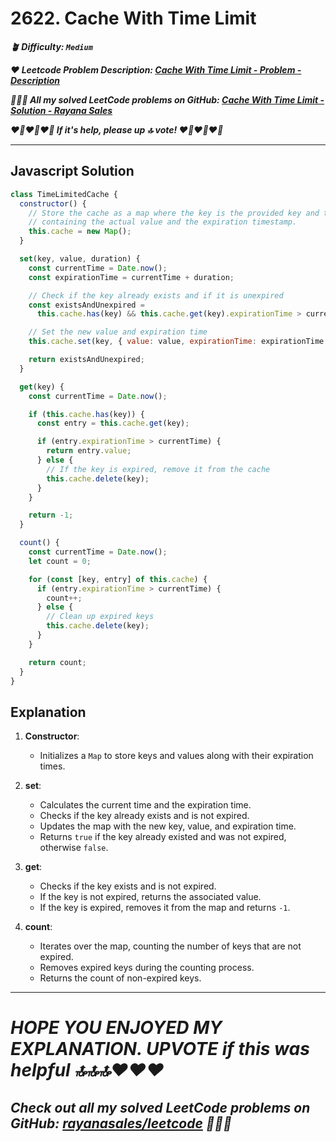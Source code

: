 # 2622. Cache With Time Limit

**_🪴 Difficulty: `Medium`_**

**_❤️ Leetcode Problem Description: [Cache With Time Limit - Problem - Description](https://leetcode.com/problems/cache-with-time-limit/description/)_**

**_💁🏻‍♀️ All my solved LeetCode problems on GitHub: [Cache With Time Limit - Solution - Rayana Sales](https://leetcode.com/problems/cache-with-time-limit/solutions/5592458/caching-javascript-simple-beginner-friendly/)_**

**_❤️‍🔥❤️‍🔥❤️‍🔥 If it's help, please up 🔝 vote! ❤️‍🔥❤️‍🔥❤️‍🔥_**

---

## Javascript Solution

```js
class TimeLimitedCache {
  constructor() {
    // Store the cache as a map where the key is the provided key and the value is an object
    // containing the actual value and the expiration timestamp.
    this.cache = new Map();
  }

  set(key, value, duration) {
    const currentTime = Date.now();
    const expirationTime = currentTime + duration;

    // Check if the key already exists and if it is unexpired
    const existsAndUnexpired =
      this.cache.has(key) && this.cache.get(key).expirationTime > currentTime;

    // Set the new value and expiration time
    this.cache.set(key, { value: value, expirationTime: expirationTime });

    return existsAndUnexpired;
  }

  get(key) {
    const currentTime = Date.now();

    if (this.cache.has(key)) {
      const entry = this.cache.get(key);

      if (entry.expirationTime > currentTime) {
        return entry.value;
      } else {
        // If the key is expired, remove it from the cache
        this.cache.delete(key);
      }
    }

    return -1;
  }

  count() {
    const currentTime = Date.now();
    let count = 0;

    for (const [key, entry] of this.cache) {
      if (entry.expirationTime > currentTime) {
        count++;
      } else {
        // Clean up expired keys
        this.cache.delete(key);
      }
    }

    return count;
  }
}
```

## Explanation

1. **Constructor**:

   - Initializes a `Map` to store keys and values along with their expiration times.

2. **set**:

   - Calculates the current time and the expiration time.
   - Checks if the key already exists and is not expired.
   - Updates the map with the new key, value, and expiration time.
   - Returns `true` if the key already existed and was not expired, otherwise `false`.

3. **get**:

   - Checks if the key exists and is not expired.
   - If the key is not expired, returns the associated value.
   - If the key is expired, removes it from the map and returns `-1`.

4. **count**:
   - Iterates over the map, counting the number of keys that are not expired.
   - Removes expired keys during the counting process.
   - Returns the count of non-expired keys.

---

# **_HOPE YOU ENJOYED MY EXPLANATION. UPVOTE if this was helpful 🔝🔝🔝❤️❤️❤️_**

## **_Check out all my solved LeetCode problems on GitHub: [rayanasales/leetcode](https://github.com/rayanasales/leetcode) 🤙😚🤘_**
